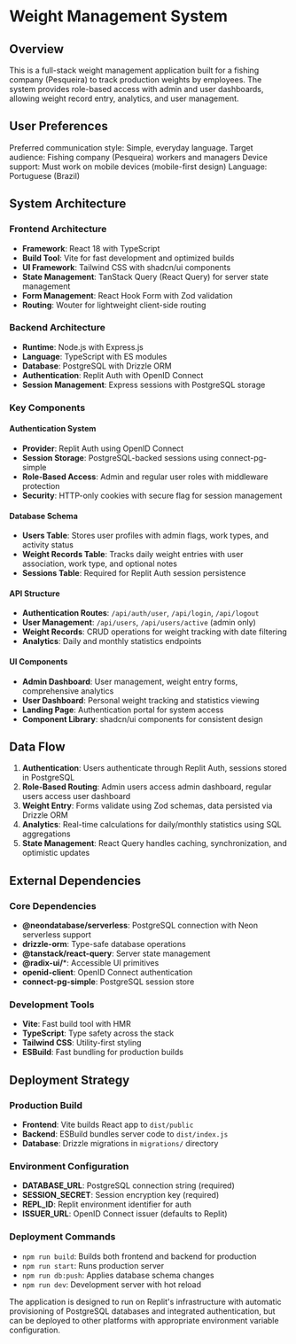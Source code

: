 # Weight Management System

## Overview

This is a full-stack weight management application built for a fishing company (Pesqueira) to track production weights by employees. The system provides role-based access with admin and user dashboards, allowing weight record entry, analytics, and user management.

## User Preferences

Preferred communication style: Simple, everyday language.
Target audience: Fishing company (Pesqueira) workers and managers
Device support: Must work on mobile devices (mobile-first design)
Language: Portuguese (Brazil)

## System Architecture

### Frontend Architecture
- **Framework**: React 18 with TypeScript
- **Build Tool**: Vite for fast development and optimized builds
- **UI Framework**: Tailwind CSS with shadcn/ui components
- **State Management**: TanStack Query (React Query) for server state management
- **Form Management**: React Hook Form with Zod validation
- **Routing**: Wouter for lightweight client-side routing

### Backend Architecture
- **Runtime**: Node.js with Express.js
- **Language**: TypeScript with ES modules
- **Database**: PostgreSQL with Drizzle ORM
- **Authentication**: Replit Auth with OpenID Connect
- **Session Management**: Express sessions with PostgreSQL storage

### Key Components

#### Authentication System
- **Provider**: Replit Auth using OpenID Connect
- **Session Storage**: PostgreSQL-backed sessions using connect-pg-simple
- **Role-Based Access**: Admin and regular user roles with middleware protection
- **Security**: HTTP-only cookies with secure flag for session management

#### Database Schema
- **Users Table**: Stores user profiles with admin flags, work types, and activity status
- **Weight Records Table**: Tracks daily weight entries with user association, work type, and optional notes
- **Sessions Table**: Required for Replit Auth session persistence

#### API Structure
- **Authentication Routes**: `/api/auth/user`, `/api/login`, `/api/logout`
- **User Management**: `/api/users`, `/api/users/active` (admin only)
- **Weight Records**: CRUD operations for weight tracking with date filtering
- **Analytics**: Daily and monthly statistics endpoints

#### UI Components
- **Admin Dashboard**: User management, weight entry forms, comprehensive analytics
- **User Dashboard**: Personal weight tracking and statistics viewing
- **Landing Page**: Authentication portal for system access
- **Component Library**: shadcn/ui components for consistent design

## Data Flow

1. **Authentication**: Users authenticate through Replit Auth, sessions stored in PostgreSQL
2. **Role-Based Routing**: Admin users access admin dashboard, regular users access user dashboard
3. **Weight Entry**: Forms validate using Zod schemas, data persisted via Drizzle ORM
4. **Analytics**: Real-time calculations for daily/monthly statistics using SQL aggregations
5. **State Management**: React Query handles caching, synchronization, and optimistic updates

## External Dependencies

### Core Dependencies
- **@neondatabase/serverless**: PostgreSQL connection with Neon serverless support
- **drizzle-orm**: Type-safe database operations
- **@tanstack/react-query**: Server state management
- **@radix-ui/***: Accessible UI primitives
- **openid-client**: OpenID Connect authentication
- **connect-pg-simple**: PostgreSQL session store

### Development Tools
- **Vite**: Fast build tool with HMR
- **TypeScript**: Type safety across the stack
- **Tailwind CSS**: Utility-first styling
- **ESBuild**: Fast bundling for production builds

## Deployment Strategy

### Production Build
- **Frontend**: Vite builds React app to `dist/public`
- **Backend**: ESBuild bundles server code to `dist/index.js`
- **Database**: Drizzle migrations in `migrations/` directory

### Environment Configuration
- **DATABASE_URL**: PostgreSQL connection string (required)
- **SESSION_SECRET**: Session encryption key (required)
- **REPL_ID**: Replit environment identifier for auth
- **ISSUER_URL**: OpenID Connect issuer (defaults to Replit)

### Deployment Commands
- `npm run build`: Builds both frontend and backend for production
- `npm run start`: Runs production server
- `npm run db:push`: Applies database schema changes
- `npm run dev`: Development server with hot reload

The application is designed to run on Replit's infrastructure with automatic provisioning of PostgreSQL databases and integrated authentication, but can be deployed to other platforms with appropriate environment variable configuration.